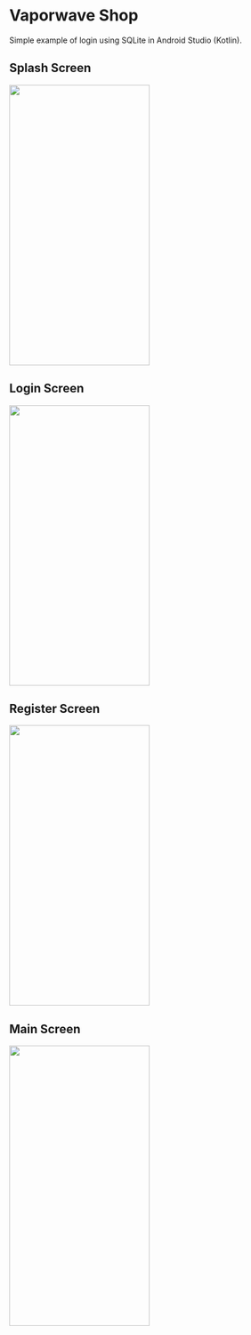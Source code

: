 # Vaporwave Shop
  Simple example of login using SQLite in Android Studio (Kotlin).

## Splash Screen
<img src="https://i.imgur.com/8LKUzkK.png" height="504px" width="252px">

## Login Screen
<img src="https://i.imgur.com/ty3wztQ.png" height="504px" width="252px">

## Register Screen
<img src="https://i.imgur.com/5QwDfjq.png" height="504px" width="252px">

## Main Screen
<img src="https://i.imgur.com/BscMcBD.png" height="504px" width="252px">
